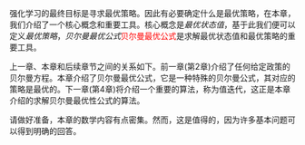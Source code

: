 强化学习的最终目标是寻求最优策略。因此有必要确定什么是最优策略，在本章，我们介绍了一个核心概念和重要工具。核心概念是*最优状态值*，基于此我们便可以定义*最优策略*，*贝尔曼最优公式*<font color=red>贝尔曼最优公式</font>是求解最优状态值和最优策略的重要工具。

上一章、本章和后续章节之间的关系如下。前一章(第2章)介绍了任何给定政策的贝尔曼方程。本章介绍了贝尔曼最优公式，它是一种特殊的贝尔曼公式，其对应的策略是最优的。下一章(第4章)将介绍一个重要的算法，称为值迭代，这正是本章介绍的求解贝尔曼最优性公式的算法。

请做好准备，本章的数学内容有点密集。然而，这是值得的，因为许多基本问题可以得到明确的回答。

